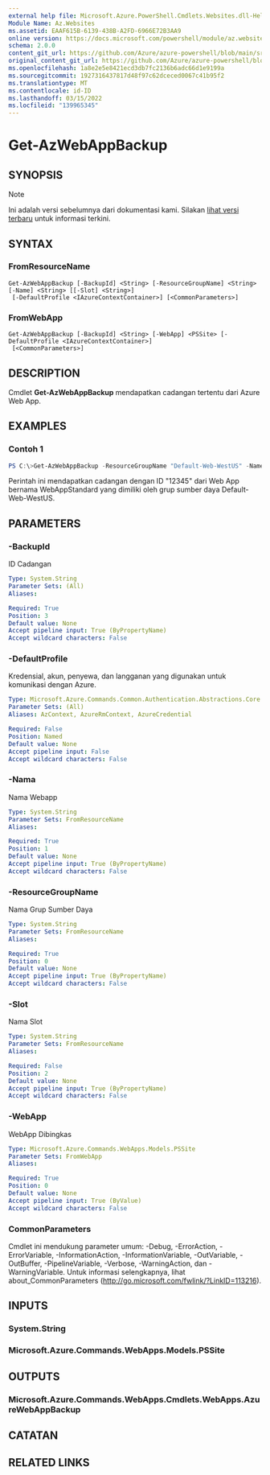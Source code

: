 ```yaml
---
external help file: Microsoft.Azure.PowerShell.Cmdlets.Websites.dll-Help.xml
Module Name: Az.Websites
ms.assetid: EAAF615B-6139-438B-A2FD-6966E72B3AA9
online version: https://docs.microsoft.com/powershell/module/az.websites/get-azwebappbackup
schema: 2.0.0
content_git_url: https://github.com/Azure/azure-powershell/blob/main/src/Websites/Websites/help/Get-AzWebAppBackup.md
original_content_git_url: https://github.com/Azure/azure-powershell/blob/main/src/Websites/Websites/help/Get-AzWebAppBackup.md
ms.openlocfilehash: 1a8e2e5e8421ecd3db7fc2136b6adc66d1e9199a
ms.sourcegitcommit: 1927316437817d48f97c62dceced0067c41b95f2
ms.translationtype: MT
ms.contentlocale: id-ID
ms.lasthandoff: 03/15/2022
ms.locfileid: "139965345"
---
```

# Get-AzWebAppBackup

## SYNOPSIS

> [!NOTE]
>Ini adalah versi sebelumnya dari dokumentasi kami. Silakan [lihat versi terbaru](/powershell/module/az.websites/get-azwebappbackup) untuk informasi terkini.

## SYNTAX

### FromResourceName
```
Get-AzWebAppBackup [-BackupId] <String> [-ResourceGroupName] <String> [-Name] <String> [[-Slot] <String>]
 [-DefaultProfile <IAzureContextContainer>] [<CommonParameters>]
```

### FromWebApp
```
Get-AzWebAppBackup [-BackupId] <String> [-WebApp] <PSSite> [-DefaultProfile <IAzureContextContainer>]
 [<CommonParameters>]
```

## DESCRIPTION
Cmdlet **Get-AzWebAppBackup** mendapatkan cadangan tertentu dari Azure Web App.

## EXAMPLES

### Contoh 1
```powershell
PS C:\>Get-AzWebAppBackup -ResourceGroupName "Default-Web-WestUS" -Name "WebAppStandard" -BackupId "12345"
```

Perintah ini mendapatkan cadangan dengan ID "12345" dari Web App bernama WebAppStandard yang dimiliki oleh grup sumber daya Default-Web-WestUS.

## PARAMETERS

### -BackupId
ID Cadangan

```yaml
Type: System.String
Parameter Sets: (All)
Aliases:

Required: True
Position: 3
Default value: None
Accept pipeline input: True (ByPropertyName)
Accept wildcard characters: False
```

### -DefaultProfile
Kredensial, akun, penyewa, dan langganan yang digunakan untuk komunikasi dengan Azure.

```yaml
Type: Microsoft.Azure.Commands.Common.Authentication.Abstractions.Core.IAzureContextContainer
Parameter Sets: (All)
Aliases: AzContext, AzureRmContext, AzureCredential

Required: False
Position: Named
Default value: None
Accept pipeline input: False
Accept wildcard characters: False
```

### -Nama
Nama Webapp

```yaml
Type: System.String
Parameter Sets: FromResourceName
Aliases:

Required: True
Position: 1
Default value: None
Accept pipeline input: True (ByPropertyName)
Accept wildcard characters: False
```

### -ResourceGroupName
Nama Grup Sumber Daya

```yaml
Type: System.String
Parameter Sets: FromResourceName
Aliases:

Required: True
Position: 0
Default value: None
Accept pipeline input: True (ByPropertyName)
Accept wildcard characters: False
```

### -Slot
Nama Slot

```yaml
Type: System.String
Parameter Sets: FromResourceName
Aliases:

Required: False
Position: 2
Default value: None
Accept pipeline input: True (ByPropertyName)
Accept wildcard characters: False
```

### -WebApp
WebApp Dibingkas

```yaml
Type: Microsoft.Azure.Commands.WebApps.Models.PSSite
Parameter Sets: FromWebApp
Aliases:

Required: True
Position: 0
Default value: None
Accept pipeline input: True (ByValue)
Accept wildcard characters: False
```

### CommonParameters
Cmdlet ini mendukung parameter umum: -Debug, -ErrorAction, -ErrorVariable, -InformationAction, -InformationVariable, -OutVariable, -OutBuffer, -PipelineVariable, -Verbose, -WarningAction, dan -WarningVariable. Untuk informasi selengkapnya, lihat about_CommonParameters (http://go.microsoft.com/fwlink/?LinkID=113216).

## INPUTS

### System.String

### Microsoft.Azure.Commands.WebApps.Models.PSSite

## OUTPUTS

### Microsoft.Azure.Commands.WebApps.Cmdlets.WebApps.AzureWebAppBackup

## CATATAN

## RELATED LINKS
